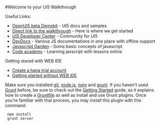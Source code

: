 #Welcome to your UI5 Walkthrough

Useful Links:

 * [OpenUI5 beta Demokit](https://openui5beta.hana.ondemand.com/) - UI5 docu and samples
 * [Direct link to the walkthrough](https://openui5beta.hana.ondemand.com/#docs/guide/3da5f4be63264db99f2e5b04c5e853db.html) - Here is where we get started
 * [UI5 Developer Center](http://scn.sap.com/community/developer-center/front-end) - Community for UI5
 * [DevDocs](http://devdocs.io/) - Various JS documentations in one place with offline support
 * [Javascript Garden](http://bonsaiden.github.io/JavaScript-Garden/) - Some basic concepts of javascript
 * [Code academy](https://www.codecademy.com) - Learning javscript with lessons online

Getting stared with WEB IDE

 * [Create a hana trial account](https://account.hanatrial.ondemand.com/)
 * [Getting started without WEB IDE](https://www.sapstore.com/solutions/60009/SAP-Web-IDE)

Make sure you installed [git](http://git-scm.com/), [node.js](http://nodejs.org/), [npm](https://www.npmjs.org/) and [grunt](http://gruntjs.com/).
If you haven't used [Grunt](http://gruntjs.com/) before, be sure to check out the [Getting Started](http://gruntjs.com/getting-started) guide, as it explains how to create a [Gruntfile](http://gruntjs.com/sample-gruntfile) as well as install and use Grunt plugins. Once you're familiar with that process, you may install this plugin with this command:

```shell
 npm install
 grunt server
```
